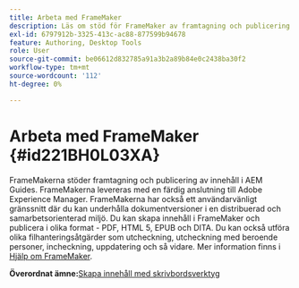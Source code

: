 ```yaml
---
title: Arbeta med FrameMaker
description: Läs om stöd för FrameMaker av framtagning och publicering av innehåll i AEM Guides.
exl-id: 6797912b-3325-413c-ac88-877599b94678
feature: Authoring, Desktop Tools
role: User
source-git-commit: be06612d832785a91a3b2a89b84e0c2438ba30f2
workflow-type: tm+mt
source-wordcount: '112'
ht-degree: 0%

---
```


# Arbeta med FrameMaker {#id221BH0L03XA}

FrameMakerna stöder framtagning och publicering av innehåll i AEM Guides. FrameMakerna levereras med en färdig anslutning till Adobe Experience Manager. FrameMakerna har också ett användarvänligt gränssnitt där du kan underhålla dokumentversioner i en distribuerad och samarbetsorienterad miljö. Du kan skapa innehåll i FrameMaker och publicera i olika format - PDF, HTML 5, EPUB och DITA. Du kan också utföra olika filhanteringsåtgärder som utcheckning, utcheckning med beroende personer, incheckning, uppdatering och så vidare. Mer information finns i [Hjälp om FrameMaker](https://help.adobe.com/en_US/framemaker/using/index.html).

**Överordnat ämne:**&#x200B;[&#x200B; Skapa innehåll med skrivbordsverktyg](author-desktop-tools.md)
